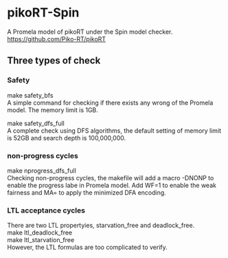# pikoRT-Spin
A Promela model of pikoRT under the Spin model checker. https://github.com/Piko-RT/pikoRT

## Three types of check
### Safety
make safety_bfs  
A simple command for checking if there exists any wrong of the Promela model. The memory limit is 1GB.
  
make safety_dfs_full  
A complete check using DFS algorithms, the default setting of memory limit is 52GB and search depth is 100,000,000.

### non-progress cycles
make nprogress_dfs_full  
Checking non-progress cycles, the makefile will add a macro -DNONP to enable the progress labe in Promela model. Add WF=1 to enable the weak fairness and MA=<number> to apply the minimized DFA encoding.

### LTL acceptance cycles
There are two LTL propertyies, starvation_free and deadlock_free.  
make ltl_deadlock_free  
make ltl_starvation_free  
However, the LTL formulas are too complicated to verify.
